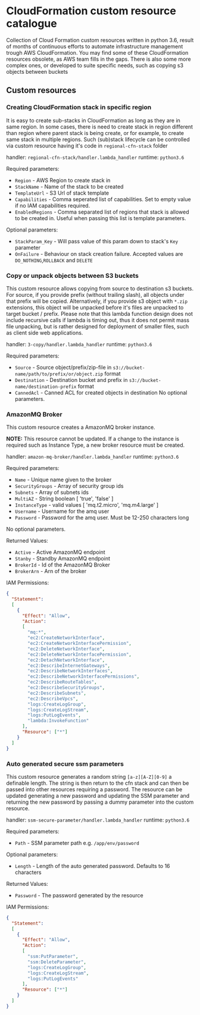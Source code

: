 # CloudFormation custom resource catalogue

Collection of Cloud Formation custom resources written in python 3.6, result
of months of continuous efforts to automate infrastructure management trough
AWS CloudFormation. You may find some of these CloudFormation resources obsolete,
as AWS team fills in the gaps. There is also some more complex ones, or developed
to suite specific needs, such as copying s3 objects between buckets

## Custom resources

### Creating CloudFormation stack in specific region

It is easy to create sub-stacks in CloudFormation as long as they are in same region.
In some cases, there is need to create stack in region different than region where
parent stack is being create, or for example, to create same stack in multiple regions.
Such (sub)stack lifecycle can be controlled via custom resource having it's code in
`regional-cfn-stack` folder

handler: `regional-cfn-stack/handler.lambda_handler`
runtime: `python3.6`

Required parameters:
- `Region` - AWS Region to create stack in
- `StackName` - Name of the stack to be created
- `TemplateUrl` - S3 Url of stack template
- `Capabilities` - Comma seperated list of capabilities. Set to empty value if no IAM capabilities required.
- `EnabledRegions` - Comma separated list of regions that stack is allowed to be created in.
 Useful when passing this list is template parameters.


Optional parameters:
- `StackParam_Key` - Will pass value of this param down to stack's `Key` parameter
- `OnFailure` - Behaviour on stack creation failure. Accepted values are `DO_NOTHING`,`ROLLBACK` and `DELETE`

### Copy or unpack objects between S3 buckets

This custom resource allows copying from source to destination s3 buckets. For source, if you provide prefix
(without trailing slash), all objects under that prefix will be copied. Alternatively, if you provide s3 object
with `*.zip` extensions, this object will be unpacked before it's files are unpacked to target bucket / prefix.
Please note that this lambda function design does not include recursive calls if lambda is timing out, thus it does not
permit mass file unpacking, but is rather designed for deployment of smaller files, such as client side web applications.

handler: `3-copy/handler.lambda_handler`
runtime:  `python3.6`

Required parameters:

- `Source` - Source object/prefix/zip-file in `s3://bucket-name/path/to/prefix/or/object.zip` format
- `Destination` - Destination bucket and prefix in `s3://bucket-name/destination-prefix` format
- `CannedAcl` - Canned ACL for created objects in destination
No optional parameters.

### AmazonMQ Broker

This custom resource creates a AmazonMQ broker instance.

**NOTE:** This resource cannot be updated. If a change to the instance is required such as Instance Type, a new broker resource must be created.

handler: `amazon-mq-broker/handler.lambda_handler`
runtime:  `python3.6`

Required parameters:

- `Name` - Unique name given to the broker
- `SecurityGroups` - Array of security group ids
- `Subnets` - Array of subnets ids
- `MultiAZ` - String boolean [ 'true', 'false' ]
- `InstanceType` - valid values [ 'mq.t2.micro', 'mq.m4.large' ]
- `Username` - Username for the amq user
- `Password` - Password for the amq user. Must be 12-250 characters long

No optional parameters.

Returned Values:

- `Active` - Active AmazonMQ endpoint
- `Stanby` - Standby AmazonMQ endpoint
- `BrokerId` - Id of the AmazonMQ Broker
- `BrokerArn` - Arn of the broker

IAM Permissions:

```json
{
  "Statement":
  [
    {
      "Effect": "Allow",
      "Action":
      [
        "mq:*",
        "ec2:CreateNetworkInterface",
        "ec2:CreateNetworkInterfacePermission",
        "ec2:DeleteNetworkInterface",
        "ec2:DeleteNetworkInterfacePermission",
        "ec2:DetachNetworkInterface",
        "ec2:DescribeInternetGateways",
        "ec2:DescribeNetworkInterfaces",
        "ec2:DescribeNetworkInterfacePermissions",
        "ec2:DescribeRouteTables",
        "ec2:DescribeSecurityGroups",
        "ec2:DescribeSubnets",
        "ec2:DescribeVpcs",
        "logs:CreateLogGroup",
        "logs:CreateLogStream",
        "logs:PutLogEvents",
        "lambda:InvokeFunction"
      ],
      "Resource": ["*"]
    }
  ]
}
```

### Auto generated secure ssm parameters

This custom resource generates a random string `[a-z][A-Z][0-9]` a definable length. The string is then return to the cfn stack and can then be passed into other resources requiring a password. The resource can be updated generating a new password and updating the SSM parameter and returning the new password by passing a dummy parameter into the custom resource.

handler: `ssm-secure-parameter/handler.lambda_handler`
runtime:  `python3.6`

Required parameters:

- `Path` - SSM parameter path e.g. `/app/env/password`

Optional parameters:

- `Length` - Length of the auto generated password. Defaults to 16 characters

Returned Values:

- `Password` - The password generated by the resource

IAM Permissions:

```json
{
  "Statement":
  [
    {
      "Effect": "Allow",
      "Action":
      [
        "ssm:PutParameter",
        "ssm:DeleteParameter",
        "logs:CreateLogGroup",
        "logs:CreateLogStream",
        "logs:PutLogEvents"
      ],
      "Resource": ["*"]
    }
  ]
}
```
